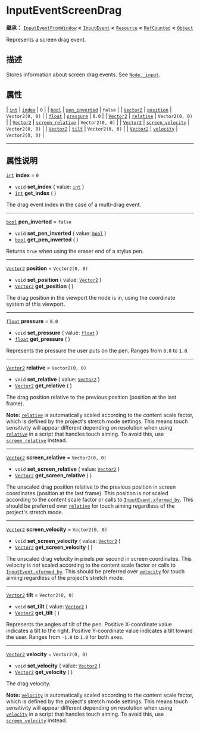 <!-- ⚠ 请勿编辑本文件 ⚠ -->
<!-- 本文档使用脚本从 WeDot 引擎源码仓库生成。 -->
<!-- 生成脚本：https://github.com/WeDot-Engine/WeDot/tree/4.3/doc/tools/make_md.py； -->
<!-- 原文件：https://github.com/WeDot-Engine/WeDot/tree/4.3/doc/classes/InputEventScreenDrag.xml。 -->

<div id="_class_inputeventscreendrag"></div>

# InputEventScreenDrag

**继承：** [`InputEventFromWindow`](class_inputeventfromwindow.md) **<** [`InputEvent`](class_inputevent.md) **<** [`Resource`](class_resource.md) **<** [`RefCounted`](class_refcounted.md) **<** [`Object`](class_object.md)

Represents a screen drag event.

## 描述

Stores information about screen drag events. See [`Node._input`](#class_node_private_method__input).

## 属性

| [`int`](class_int.md)         | [`index`](#class_inputeventscreendrag_property_index)                     | ``0``             |
| [`bool`](class_bool.md)       | [`pen_inverted`](#class_inputeventscreendrag_property_pen_inverted)       | ``false``         |
| [`Vector2`](class_vector2.md) | [`position`](#class_inputeventscreendrag_property_position)               | ``Vector2(0, 0)`` |
| [`float`](class_float.md)     | [`pressure`](#class_inputeventscreendrag_property_pressure)               | ``0.0``           |
| [`Vector2`](class_vector2.md) | [`relative`](#class_inputeventscreendrag_property_relative)               | ``Vector2(0, 0)`` |
| [`Vector2`](class_vector2.md) | [`screen_relative`](#class_inputeventscreendrag_property_screen_relative) | ``Vector2(0, 0)`` |
| [`Vector2`](class_vector2.md) | [`screen_velocity`](#class_inputeventscreendrag_property_screen_velocity) | ``Vector2(0, 0)`` |
| [`Vector2`](class_vector2.md) | [`tilt`](#class_inputeventscreendrag_property_tilt)                       | ``Vector2(0, 0)`` |
| [`Vector2`](class_vector2.md) | [`velocity`](#class_inputeventscreendrag_property_velocity)               | ``Vector2(0, 0)`` |

<!-- rst-class:: classref-section-separator -->

---

## 属性说明

<div id="_class_inputeventscreendrag_property_index"></div>

[`int`](class_int.md) **index** = ``0`` <div id="class_inputeventscreendrag_property_index"></div>

- `void` **set_index** ( value: [`int`](class_int.md) )
- [`int`](class_int.md) **get_index** ( )

The drag event index in the case of a multi-drag event.

<!-- rst-class:: classref-item-separator -->

---

<div id="_class_inputeventscreendrag_property_pen_inverted"></div>

[`bool`](class_bool.md) **pen_inverted** = ``false`` <div id="class_inputeventscreendrag_property_pen_inverted"></div>

- `void` **set_pen_inverted** ( value: [`bool`](class_bool.md) )
- [`bool`](class_bool.md) **get_pen_inverted** ( )

Returns `true` when using the eraser end of a stylus pen.

<!-- rst-class:: classref-item-separator -->

---

<div id="_class_inputeventscreendrag_property_position"></div>

[`Vector2`](class_vector2.md) **position** = ``Vector2(0, 0)`` <div id="class_inputeventscreendrag_property_position"></div>

- `void` **set_position** ( value: [`Vector2`](class_vector2.md) )
- [`Vector2`](class_vector2.md) **get_position** ( )

The drag position in the viewport the node is in, using the coordinate system of this viewport.

<!-- rst-class:: classref-item-separator -->

---

<div id="_class_inputeventscreendrag_property_pressure"></div>

[`float`](class_float.md) **pressure** = ``0.0`` <div id="class_inputeventscreendrag_property_pressure"></div>

- `void` **set_pressure** ( value: [`float`](class_float.md) )
- [`float`](class_float.md) **get_pressure** ( )

Represents the pressure the user puts on the pen. Ranges from `0.0` to `1.0`.

<!-- rst-class:: classref-item-separator -->

---

<div id="_class_inputeventscreendrag_property_relative"></div>

[`Vector2`](class_vector2.md) **relative** = ``Vector2(0, 0)`` <div id="class_inputeventscreendrag_property_relative"></div>

- `void` **set_relative** ( value: [`Vector2`](class_vector2.md) )
- [`Vector2`](class_vector2.md) **get_relative** ( )

The drag position relative to the previous position (position at the last frame).

 **Note:** [`relative`](#class_inputeventscreendrag_property_relative) is automatically scaled according to the content scale factor, which is defined by the project's stretch mode settings. This means touch sensitivity will appear different depending on resolution when using [`relative`](#class_inputeventscreendrag_property_relative) in a script that handles touch aiming. To avoid this, use [`screen_relative`](#class_inputeventscreendrag_property_screen_relative) instead.

<!-- rst-class:: classref-item-separator -->

---

<div id="_class_inputeventscreendrag_property_screen_relative"></div>

[`Vector2`](class_vector2.md) **screen_relative** = ``Vector2(0, 0)`` <div id="class_inputeventscreendrag_property_screen_relative"></div>

- `void` **set_screen_relative** ( value: [`Vector2`](class_vector2.md) )
- [`Vector2`](class_vector2.md) **get_screen_relative** ( )

The unscaled drag position relative to the previous position in screen coordinates (position at the last frame). This position is *not* scaled according to the content scale factor or calls to [`InputEvent.xformed_by`](#class_inputevent_method_xformed_by). This should be preferred over [`relative`](#class_inputeventscreendrag_property_relative) for touch aiming regardless of the project's stretch mode.

<!-- rst-class:: classref-item-separator -->

---

<div id="_class_inputeventscreendrag_property_screen_velocity"></div>

[`Vector2`](class_vector2.md) **screen_velocity** = ``Vector2(0, 0)`` <div id="class_inputeventscreendrag_property_screen_velocity"></div>

- `void` **set_screen_velocity** ( value: [`Vector2`](class_vector2.md) )
- [`Vector2`](class_vector2.md) **get_screen_velocity** ( )

The unscaled drag velocity in pixels per second in screen coordinates. This velocity is *not* scaled according to the content scale factor or calls to [`InputEvent.xformed_by`](#class_inputevent_method_xformed_by). This should be preferred over [`velocity`](#class_inputeventscreendrag_property_velocity) for touch aiming regardless of the project's stretch mode.

<!-- rst-class:: classref-item-separator -->

---

<div id="_class_inputeventscreendrag_property_tilt"></div>

[`Vector2`](class_vector2.md) **tilt** = ``Vector2(0, 0)`` <div id="class_inputeventscreendrag_property_tilt"></div>

- `void` **set_tilt** ( value: [`Vector2`](class_vector2.md) )
- [`Vector2`](class_vector2.md) **get_tilt** ( )

Represents the angles of tilt of the pen. Positive X-coordinate value indicates a tilt to the right. Positive Y-coordinate value indicates a tilt toward the user. Ranges from `-1.0` to `1.0` for both axes.

<!-- rst-class:: classref-item-separator -->

---

<div id="_class_inputeventscreendrag_property_velocity"></div>

[`Vector2`](class_vector2.md) **velocity** = ``Vector2(0, 0)`` <div id="class_inputeventscreendrag_property_velocity"></div>

- `void` **set_velocity** ( value: [`Vector2`](class_vector2.md) )
- [`Vector2`](class_vector2.md) **get_velocity** ( )

The drag velocity.

 **Note:** [`velocity`](#class_inputeventscreendrag_property_velocity) is automatically scaled according to the content scale factor, which is defined by the project's stretch mode settings. This means touch sensitivity will appear different depending on resolution when using [`velocity`](#class_inputeventscreendrag_property_velocity) in a script that handles touch aiming. To avoid this, use [`screen_velocity`](#class_inputeventscreendrag_property_screen_velocity) instead.

[^virtual]: 本方法通常需要用户覆盖才能生效。
[^const]: 本方法无副作用，不会修改该实例的任何成员变量。
[^vararg]: 本方法除了能接受在此处描述的参数外，还能够继续接受任意数量的参数。
[^constructor]: 本方法用于构造某个类型。
[^static]: 调用本方法无需实例，可直接使用类名进行调用。
[^operator]: 本方法描述的是使用本类型作为左操作数的有效运算符。
[^bitfield]: 这个值是由下列位标志构成位掩码的整数。
[^void]: 无返回值。
